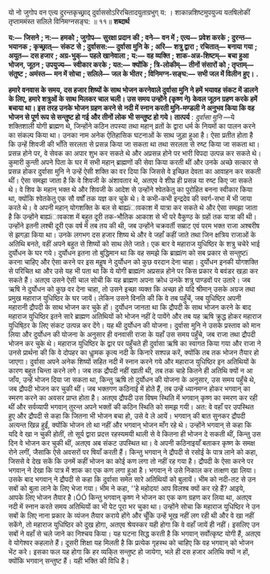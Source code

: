  

यो नो जुगोप वन एत्य दुरन्तकृच्छ्राद् दुर्वाससोऽरिरचितादयुताग्रभुग् य: । शाकान्नशिष्टमुपयुज्य यतषिलोकीं तृप्ताममंस्त सलिले विनिमग्नसङ्घ: ॥ ११॥ **शब्दार्थ** 

**य:—** **जिसने** **; न:—** **हमको** **; जुगोप—** **सुरक्षा प्रदान की** **; वने—** **वन में** **; एत्य—** **प्रवेश करके** **; दुरन्त—** **भयानक** **; कृच्छ्रात्—** **संकट** **से** **; दुर्वासस:—** **दुर्वासा मुनि के** **; अरि—** **शत्रु द्वारा** **; रचितात्—** **बनाया गया** **; अयुत—** **दस हजार** **; अग्र-भुक्—** **पहले खानेवाला** **;** **य:—** **वह व्यक्ति** **; शाक-अन्न-शिष्टम्—** **बचा हुआ भोजन, जूठन** **; उपयुज्य—** **स्वीकार करके** **; यत:—** **क्योंकि** **; त्रि-लोकीम्—** **तीनों संसारों को** **; तृप्ताम्—** **संतुष्ट** **; अमंस्त—** **मन में सोचा** **; सलिले—** **जल के भीतर** **; विनिमग्न-सङ्घ:—** **सभी जल में विलीन** **हुए।** **.** 

**हमारे वनवास के समय, दस हजार शिष्यों के साथ भोजन करनेवाले दुर्वासा मुनि ने हमें** **भयावह संकट में डालने के लिए, हमारे शत्रुओं के साथ मिलकर चाल चली। उस समय उन्होंने** **(कृष्ण ने) केवल जूठन ग्रहण करके हमें बचाया था। इस तरह उनके भोजन ग्रहण करने से** **नदी में स्नान करती मुनि-मण्डली ने अनुभव किया कि वह भोजन से पूर्ण रूप से सन्तुष्ट हो गई** **और तीनों लोक भी सन्तुष्ट हो गये।** **तात्पर्य** : *दुर्वासा मुनि* —ये शक्तिशाली योगी ब्राह्मण थे, जिन्होंने कठिन तपस्या तथा महान् व्रतों के द्वारा धर्म के नियमों का पालन करने का संकल्प किया था। उनका नाम अनेक ऐतिहासिक घटनाओं के साथ जुड़ा हुआ है। ऐसा प्रतीत होता है कि उन्हें शिवजी की भाँति सरलता से प्रसन्न किया जा सकता था तथा सरलता से रुष्ट किया जा सकता था। प्रसन्न होने पर, वे सेवक का अपार शुभ कर सकते थे और अप्रसन्न होने पर भारी विपदा उत्पन्न कर सकते थे। कुमारी कुन्ती अपने पिता के घर में सभी महान् ब्राह्मणों की सेवा किया करती थीं और उनके अच्छे सत्कार से प्रसन्न होकर दुर्वासा मुनि ने उन्हें ऐसी शक्ति का वर दिया कि जिससे वे इच्छित देवता का आवाहन कर सकती थीं। ऐसा समझा जाता है कि वे शिवजी के अंशावतार थे, अतएव वे शीघ्र ही प्रसन्न या रुष्ट किए जा सकते थे। वे शिव के महान् भक्त थे और शिवजी के आदेश से उन्होंने श्वेतकेतु का पुरोहित बनना स्वीकार किया था, क्योंकि श्वेतकेतु एक सौ वर्षों तक यज्ञ कर चुके थे। वे कभी-कभी इन्द्रदेव की स्वर्ग-सभा में भी जाया करते थे। वे अपनी महान् योगशक्ति के बल से बाह्यïावकाश में यात्रा कर सकते थे और ऐसा समझा जाता है कि उन्होंने बाह्यïावकाश में बहुत दूरी तक-भौतिक आकाश से भी परे वैकुण्ठ के ग्रहों तक यात्रा की थी। उन्होंने इतनी लश्बी दूरी एक वर्ष में तब तय की थी, जब उन्होंने चक्रवर्ती सम्राट एवं परम भक्त राजा अश्बरीष से झगड़ा किया था। उनके लगभग दस हजार शिष्य थे और वे जहाँ कहीं जाते तथा जिन क्षत्रिय राजाओं के अतिथि बनते, वहीं अपने बहुत से शिष्यों को साथ लेते जाते। एक बार वे महाराज युधिष्ठिर के शत्रु चचेरे भाई दुर्योधन के घर गये। दुर्योधन इतना तो बुद्धिमान था कि वह समझे कि ब्राह्मïण को सब प्रकार से सन्तुष्टï करना चाहिए और ऐसा करने पर इस महॢष ने दुर्योधन को कुछ वरदान देना चाहा। दुर्योधन इनकी योगशक्ति से परिचित था और उसे यह भी पता था कि ये योगी ब्राह्मïण अप्रसन्न होने पर किस प्रकार ये बवंडर खड़ा कर सकते हैं। अतएव उसने ऐसी चाल सोची कि यह ब्राह्मण अपना क्रोध उनके शत्रु पाण्डवों पर उतारे। जब ऋषि ने दुर्योधन को कुछ वर देना चाहा, तो उसने इच्छा व्यक्त कि अच्छा हो यदि श्रीमान् उसके अग्रज तथा प्रमुख महाराज युधिष्ठिर के घर जायें। लेकिन उसने विनति की कि वे तब पहुँचें, जब युधिष्ठिर अपनी महारानी द्रौपदी के साथ भोजन कर चुके हों। दुर्योधन जानता था कि द्रौपदी के साथ भोजन करने के बाद महाराज युधिष्ठिर इतने सारे ब्राह्मण अतिथियों को भोजन नहीं दे पायेंगे और तब यह ऋषि क्रुद्ध होकर महाराज युधिषि्ठर के लिए संकट उत्पन्न कर देंगे। यह थी दुर्योधन की योजना। दुर्वासा मुनि ने उसके प्रस्ताव को मान लिया और दुर्योधन की योजना के अनुसार ही वनवासी राजा के यहाँ उस समय पहुँचे, जब राजा तथा द्रौपदी भोजन कर चुके थे। महाराज युधिष्ठिर के द्वार पर पहुँचते ही दुर्वासा ऋषि का स्वागत किया गया और राजा ने उनसे प्रार्थना की कि वे दोपहर का धाॢमक कृत्य नदी के किनारे सश्पन्न करें, क्योंकि तब तक भोजन तैयार हो जाएगा। दुर्वासा अपने अनेक शिष्यों सहित नदी में स्नान करने गये और महाराज युधिष्ठिर इन अतिथियों के कारण बहुत चिन्ता करने लगे। जब तक द्रौपदी नहीं खाती थी, तब तक चाहे कितने ही अतिथि क्यों न आ जाँय, उन्हें भोजन दिया जा सकता था, किन्तु ऋषि तो दुर्योधन की योजना के अनुसार, उस समय पहुँचे थे, जब द्रौपदी भोजन कर चुकी थीं। जब भक्तगण कठिनाई में होते हैं, तब उन्हें ध्यानमग्न होकर भगवान् का स्मरण करने का अवसर प्राप्त होता है। अतएव द्रौपदी उस विषम स्थिति में भगवान् कृष्ण का स्मरण कर रही थीं और सर्वव्यापी भगवान् तुरन्त अपने भक्तों की कठिन स्थिति को समझ गयी। अत: वे वहाँ पर उपस्थित हुए और द्रौपदी से कहा कि जितना भी भोजन बचा हो, उसे वे ले आयें। भगवान् की बात सुनकर द्रौपदी अत्यन्त खिन्न हुईं, क्योंकि भोजन तो था नहीं और भगवान् भोजन माँग रहे थे। उन्होंने भगवान् से कहा कि यदि वे खा न चुकी होतीं, तो सूर्य द्वारा प्रदत्त रहस्यमयी थाली से वे कितना ही भोजन दे सकती थीं, किन्तु उस दिन वे भोजन कर चुकी थीं, अतएव अब संकट उपस्थित था। वे अपनी कठिनाइयाँ बताकर कृष्ण के समक्ष रोने लगीं, जैसाकि ऐसे अवसरों पर षियाँ करती हैं। किन्तु भगवान् ने द्रौपदी से रसोई के पात्र लाने को कहा, जिससे वे देख सकें कि उनमें कहीं भोजन का कोई कण लगा तो नहीं रह गया है। द्रौपदी के ऐसा करने पर भगवान् ने देखा कि पात्र में शाक का एक कण लगा हुआ है। भगवान् ने उसे निकाल कर तत्क्षण खा लिया। उसके बाद भगवान् ने द्रौपदी से कहा कि दुर्वासा समेत सारे अतिथियों को बुलायें। भीम को नदी-तट से उन सबों को बुला लाने के लिए भेजा गया। भीम ने कहा, ''हे महोदय! आप विलश्ब क्यों कर रहे हैं? आइये, आपके लिए भोजन तैयार है।ÓÓ किन्तु भगवान् कृष्ण ने भोजन का एक कण ग्रहण कर लिया था, अतएव नदी में स्नान करते समय अतिथियों का भी पेट पूरा भर चुका था। उन्होंने सोचा कि महाराज युधिष्ठिर ने उन सबों के लिए नाना प्रकार के व्यंजन तैयार कराये होंगे और चूँकि उन्हें भूख नहीं लग रही थी और वे खा नहीं सकेंगे, तो महाराज युधिष्ठिर को दुख होगा, अतएव श्रेयस्कर यही होगा कि वे वहाँ जायें ही नहीं। इसलिए उन सबों ने वहाँ से चले जाने का निश्चय किया। यह घटना सिद्ध करती है कि भगवान् सर्वोत्कृष्ट योगी हैं, अतएव वे योगेश्वर कहलाते हैं। दूसरी शिक्षा यह मिलती है कि प्रत्येक गृहस्थ को चाहिए कि वह भगवान् को भोजन भेंट करे। इसका फल यह होगा कि हर व्यकि्त सन्तुष्ट हो जायेगा, भले ही दस हजार अतिथि क्यों न हों, क्योंकि भगवान् सन्तुष्ट हैं। यही भक्ति की विधि है। 